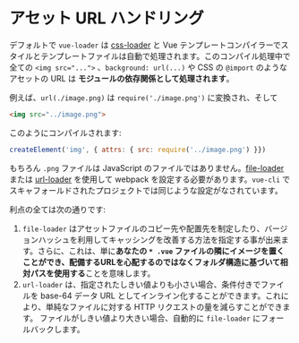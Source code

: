 # アセット URL ハンドリング

デフォルトで `vue-loader` は [css-loader](https://github.com/webpack/css-loader) と Vue テンプレートコンパイラーでスタイルとテンプレートファイルは自動で処理されます。このコンパイル処理中で全ての `<img src="...">` 、`background: url(...)` や CSS の `@import` のようなアセットの URL は **モジュールの依存関係として処理されます**。

例えば、`url(./image.png)` は `require('./image.png')` に変換され、そして

``` html
<img src="../image.png">
```

このようにコンパイルされます:

``` js
createElement('img', { attrs: { src: require('../image.png') }})
```
もちろん `.png` ファイルは JavaScript のファイルではありません。[file-loader](https://github.com/webpack/file-loader) または [url-loader](https://github.com/webpack/url-loader) を使用して webpack を設定する必要があります。`vue-cli` でスキャフォールドされたプロジェクトでは同じような設定がなされています。

利点の全ては次の通りです:

1. `file-loader` はアセットファイルのコピー先や配置先を制定したり、バージョンハッシュを利用してキャッシングを改善する方法を指定する事が出来ます。さらに、これは、単に**あなたの `* .vue` ファイルの隣にイメージを置くことができ、配備するURLを心配するのではなくフォルダ構造に基づいて相対パスを使用する**ことを意味します。
2. `url-loader` は、指定されたしきい値よりも小さい場合、条件付きでファイルを base-64 データ URL としてインライン化することができます。これにより、単純なファイルに対する HTTP リクエストの量を減らすことができます。 ファイルがしきい値より大きい場合、自動的に `file-loader` にフォールバックします。
